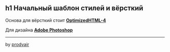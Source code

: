 h1 Начальный шаблон стилей и вёрсткий
---
Основа для вёрсткий стоит **[OptimizedHTML-4](https://github.com/agragregra/OptimizedHTML-4)**

Для дизайна **[Adobe Photoshop](https://www.adobe.com/ru/products/photoshop.html?promoid=MC95SPXR&mv=other)**

--------------------------------------------------------------------------------------------------------------
by [prodvair](https://vk.com/prodvair)
